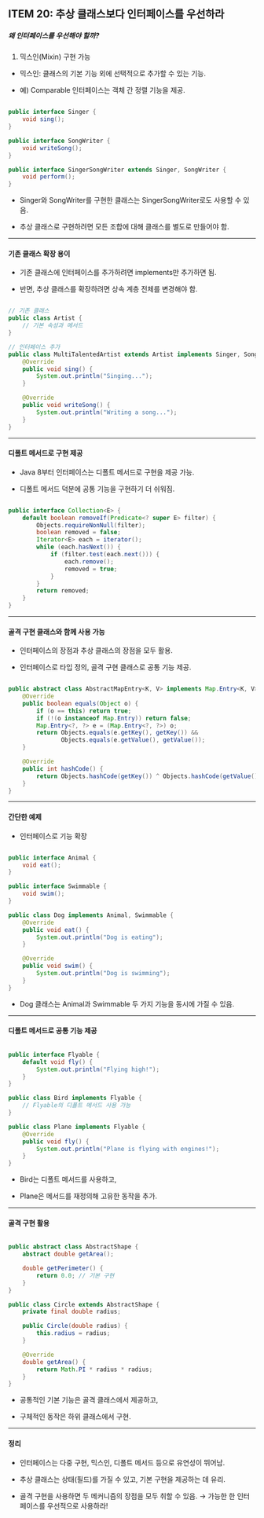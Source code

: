 ## ITEM 20: 추상 클래스보다 인터페이스를 우선하라

##### 왜 인터페이스를 우선해야 할까?

1. 믹스인(Mixin) 구현 가능

- 믹스인: 클래스의 기본 기능 외에 선택적으로 추가할 수 있는 기능.

- 예) Comparable 인터페이스는 객체 간 정렬 기능을 제공.

```java

public interface Singer {
    void sing();
}

public interface SongWriter {
    void writeSong();
}

public interface SingerSongWriter extends Singer, SongWriter {
    void perform();
}

```

- Singer와 SongWriter를 구현한 클래스는 SingerSongWriter로도 사용할 수 있음.

- 추상 클래스로 구현하려면 모든 조합에 대해 클래스를 별도로 만들어야 함.

---

#### 기존 클래스 확장 용이

- 기존 클래스에 인터페이스를 추가하려면 implements만 추가하면 됨.

- 반면, 추상 클래스를 확장하려면 상속 계층 전체를 변경해야 함.

```java

// 기존 클래스
public class Artist {
    // 기본 속성과 메서드
}

// 인터페이스 추가
public class MultiTalentedArtist extends Artist implements Singer, SongWriter {
    @Override
    public void sing() {
        System.out.println("Singing...");
    }

    @Override
    public void writeSong() {
        System.out.println("Writing a song...");
    }
}

```

---

#### 디폴트 메서드로 구현 제공

- Java 8부터 인터페이스는 디폴트 메서드로 구현을 제공 가능.

- 디폴트 메서드 덕분에 공통 기능을 구현하기 더 쉬워짐.

```java

public interface Collection<E> {
    default boolean removeIf(Predicate<? super E> filter) {
        Objects.requireNonNull(filter);
        boolean removed = false;
        Iterator<E> each = iterator();
        while (each.hasNext()) {
            if (filter.test(each.next())) {
                each.remove();
                removed = true;
            }
        }
        return removed;
    }
}

```

---

#### 골격 구현 클래스와 함께 사용 가능

- 인터페이스의 장점과 추상 클래스의 장점을 모두 활용.

- 인터페이스로 타입 정의, 골격 구현 클래스로 공통 기능 제공.

```java

public abstract class AbstractMapEntry<K, V> implements Map.Entry<K, V> {
    @Override
    public boolean equals(Object o) {
        if (o == this) return true;
        if (!(o instanceof Map.Entry)) return false;
        Map.Entry<?, ?> e = (Map.Entry<?, ?>) o;
        return Objects.equals(e.getKey(), getKey()) &&
               Objects.equals(e.getValue(), getValue());
    }

    @Override
    public int hashCode() {
        return Objects.hashCode(getKey()) ^ Objects.hashCode(getValue());
    }
}

```

---

#### 간단한 예제

- 인터페이스로 기능 확장

```java

public interface Animal {
    void eat();
}

public interface Swimmable {
    void swim();
}

public class Dog implements Animal, Swimmable {
    @Override
    public void eat() {
        System.out.println("Dog is eating");
    }

    @Override
    public void swim() {
        System.out.println("Dog is swimming");
    }
}

```

- Dog 클래스는 Animal과 Swimmable 두 가지 기능을 동시에 가질 수 있음.

---

#### 디폴트 메서드로 공통 기능 제공

```java

public interface Flyable {
    default void fly() {
        System.out.println("Flying high!");
    }
}

public class Bird implements Flyable {
    // Flyable의 디폴트 메서드 사용 가능
}

public class Plane implements Flyable {
    @Override
    public void fly() {
        System.out.println("Plane is flying with engines!");
    }
}

```

- Bird는 디폴트 메서드를 사용하고,

- Plane은 메서드를 재정의해 고유한 동작을 추가.

---

#### 골격 구현 활용

```java

public abstract class AbstractShape {
    abstract double getArea();

    double getPerimeter() {
        return 0.0; // 기본 구현
    }
}

public class Circle extends AbstractShape {
    private final double radius;

    public Circle(double radius) {
        this.radius = radius;
    }

    @Override
    double getArea() {
        return Math.PI * radius * radius;
    }
}

```

- 공통적인 기본 기능은 골격 클래스에서 제공하고,

- 구체적인 동작은 하위 클래스에서 구현.

---

#### 정리

- 인터페이스는 다중 구현, 믹스인, 디폴트 메서드 등으로 유연성이 뛰어남.

- 추상 클래스는 상태(필드)를 가질 수 있고, 기본 구현을 제공하는 데 유리.

- 골격 구현을 사용하면 두 메커니즘의 장점을 모두 취할 수 있음.
  → 가능한 한 인터페이스를 우선적으로 사용하라!
